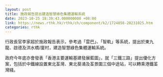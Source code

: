 ```yaml
---
layout: post
title: 施政報告提出建造智慧綠色集體運輸系統
date: 2023-10-25 18:39:43.000000000 +08:00
link: https://news.rthk.hk/rthk/ch/component/k2/1724858-20231025.htm
categories: rthk
---
```


行政長官李家超於施政報告表示，參考過「雲巴」、「智軌」等系統，提出於東九龍、啟德及洪水橋/廈村，建造智慧綠色集體運輸系統。

政府今年底亦會發表「香港主要運輸基建發展藍圖」，就「三鐵三路」提出優化方案，包括於中鐵線設置東北荃灣、東北葵涌及荃景圍三個中途站，可以轉乘港鐵荃灣綫。
